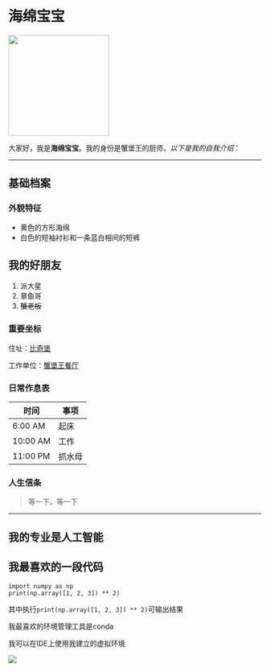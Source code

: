# 海绵宝宝

<img src="E:\新建文件夹 (4)\下载.jpg" width="200"/>

大家好，我是**海绵宝宝**。我的身份是蟹堡王的厨师，*以下是我的自我介绍*：

------

## 基础档案

### 外貌特征

- 黄色的方形海绵
- 白色的短袖衬衫和一条蓝白相间的短裤

## 我的好朋友

1. 派大星
2. 章鱼哥
3. ~~蟹老板~~

### 重要坐标

住址：[比奇堡]([比奇堡_百度百科](https://baike.baidu.com/item/比奇堡/8275168))

工作单位：[蟹堡王餐厅]([蟹堡王_百度百科](https://baike.baidu.com/item/蟹堡王/8043124))

### 日常作息表

| 时间     | 事项   |
| -------- | ------ |
| 6:00 AM  | 起床   |
| 10:00 AM | 工作   |
| 11:00 PM | 抓水母 |

### 人生信条

> 等一下，等一下

------

## 我的专业是人工智能

## 我最喜欢的一段代码

```
import numpy as np
print(np.array([1, 2, 3]) ** 2)
```

其中执行`print(np.array([1, 2, 3]) ** 2)`可输出结果

我最喜欢的环境管理工具是conda

我可以在IDE上使用我建立的虚拟环境

<img src="E:\新建文件夹 (4)\微信截图_20250320102205.png"/>